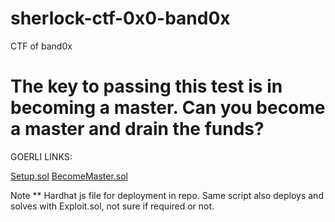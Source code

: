 # sherlock-ctf-0x0-band0x
CTF of band0x

# The key to passing this test is in becoming a master. Can you become a master and drain the funds?

GOERLI LINKS:

[Setup.sol](https://goerli.etherscan.io/address/0x46C9489797c5647F850dD3A5bcB13C240bcd383A) 
[BecomeMaster.sol](https://goerli.etherscan.io/address/0xD2034a50C5Adc8A190D4f8c8EE18643Ab8A0ff05) 

Note ** Hardhat js file for deployment in repo. Same script also deploys and solves with Exploit.sol, not sure if required or not.
